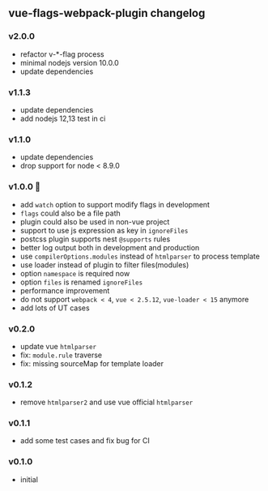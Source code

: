 ## vue-flags-webpack-plugin changelog

### v2.0.0
+ refactor v-*-flag process
+ minimal nodejs version 10.0.0
+ update dependencies

### v1.1.3
+ update dependencies
+ add nodejs 12,13 test in ci

### v1.1.0
+ update dependencies
+ drop support for node < 8.9.0

### v1.0.0 🎉
+ add `watch` option to support modify flags in development
+ `flags` could also be a file path
+ plugin could also be used in non-vue project
+ support to use js expression as key in `ignoreFiles`
+ postcss plugin supports nest `@supports` rules
+ better log output both in development and production
+ use `compilerOptions.modules` instead of `htmlparser` to process template
+ use loader instead of plugin to filter files(modules)
+ option `namespace` is required now
+ option `files` is renamed `ignoreFiles`
+ performance improvement
+ do not support `webpack < 4`, `vue < 2.5.12`, `vue-loader < 15` anymore
+ add lots of UT cases

### v0.2.0
* update vue `htmlparser`
* fix: `module.rule` traverse
* fix: missing sourceMap for template loader

### v0.1.2
* remove `htmlparser2` and use vue official `htmlparser`

### v0.1.1
* add some test cases and fix bug for CI

### v0.1.0
* initial
